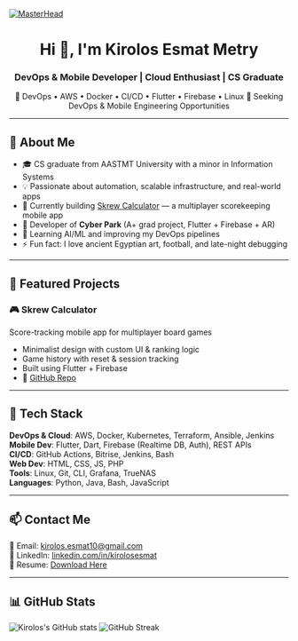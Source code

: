 [![MasterHead](https://raw.githubusercontent.com/gist/vininjr/d29bb07bdadb41e4b0923bc8fa748b1a/raw/88f20c9d749d756be63f22b09f3c4ac570bc5101/programming.gif)]()

<h1 align="center">Hi 👋, I'm Kirolos Esmat Metry</h1>
<h3 align="center">DevOps & Mobile Developer | Cloud Enthusiast | CS Graduate</h3>

<p align="center">
🚀 DevOps • AWS • Docker • CI/CD • Flutter • Firebase • Linux  
🎯 Seeking DevOps & Mobile Engineering Opportunities
</p>

---

## 🧠 About Me

- 🎓 CS graduate from AASTMT University with a minor in Information Systems
- 💡 Passionate about automation, scalable infrastructure, and real-world apps
- 🔭 Currently building [Skrew Calculator](https://github.com/kirolos-esmat/Skrow-Calculator) — a multiplayer scorekeeping mobile app
- 📱 Developer of **Cyber Park** (A+ grad project, Flutter + Firebase + AR)
- 🌱 Learning AI/ML and improving my DevOps pipelines
- ⚡ Fun fact: I love ancient Egyptian art, football, and late-night debugging

---

## 🚀 Featured Projects

### 🎮 Skrew Calculator

Score-tracking mobile app for multiplayer board games

- Minimalist design with custom UI & ranking logic
- Game history with reset & session tracking
- Built using Flutter + Firebase
- 🔗 [GitHub Repo](https://github.com/kirolos-esmat/Skrow-Calculator)

---

## 🧰 Tech Stack

**DevOps & Cloud**: AWS, Docker, Kubernetes, Terraform, Ansible, Jenkins  
**Mobile Dev**: Flutter, Dart, Firebase (Realtime DB, Auth), REST APIs  
**CI/CD**: GitHub Actions, Bitrise, Jenkins, Bash  
**Web Dev**: HTML, CSS, JS, PHP  
**Tools**: Linux, Git, CLI, Grafana, TrueNAS  
**Languages**: Python, Java, Bash, JavaScript

---

## 📫 Contact Me

📧 Email: [kirolos.esmat10@gmail.com](mailto:kirolos.esmat10@gmail.com)  
💼 LinkedIn: [linkedin.com/in/kirolosesmat](https://linkedin.com/in/kirolosesmat)  
📄 Resume: [Download Here](https://tinyurl.com/23n4scxz)

---

## 📊 GitHub Stats

![Kirolos's GitHub stats](https://github-readme-stats.vercel.app/api?username=kirolos-esmat&show_icons=true&theme=default)
![GitHub Streak](https://github-readme-streak-stats.herokuapp.com/?user=kirolos-esmat&theme=default)
